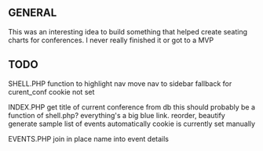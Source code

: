 GENERAL
-----------------------------------------
This was an interesting idea to build something that helped create seating
charts for conferences. I never really finished it or got to a MVP

TODO
-----------------------------------------

SHELL.PHP
	function to highlight nav
	move nav to sidebar
	fallback for curent_conf cookie not set

INDEX.PHP
	get title of current conference from db 
		this should probably be a function of shell.php?
	everything's a big blue link. reorder, beautify
	generate sample list of events automatically
	cookie is currently set manually

EVENTS.PHP
	join in place name into event details
